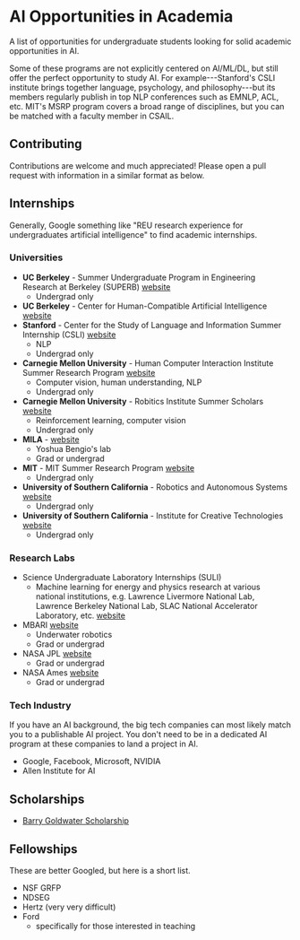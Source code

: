 # AI Opportunities in Academia
A list of opportunities for undergraduate students looking for solid academic opportunities in AI.

Some of these programs are not explicitly centered on AI/ML/DL, but still offer the perfect opportunity to study AI. For example---Stanford's CSLI institute brings together language, psychology, and philosophy---but its members regularly publish in top NLP conferences such as EMNLP, ACL, etc. MIT's MSRP program covers a broad range of disciplines, but you can be matched with a faculty member in CSAIL.

## Contributing
Contributions are welcome and much appreciated! Please open a pull request with information in a similar format as below.

## Internships
Generally, Google something like "REU research experience for undergraduates artificial intelligence" to find academic internships.

### Universities
- **UC Berkeley** - Summer Undergraduate Program in Engineering Research at Berkeley (SUPERB) [website](https://eecs.berkeley.edu/resources/undergrads/research/superb)
  - Undergrad only
- **UC Berkeley** - Center for Human-Compatible Artificial Intelligence [website](https://humancompatible.ai/jobs)
- **Stanford** - Center for the Study of Language and Information Summer Internship (CSLI) [website](https://www-csli.stanford.edu/csli-summer-internship-program)
  - NLP
  - Undergrad only
- **Carnegie Mellon University** - Human Computer Interaction Institute Summer Research Program [website](https://hcii.cmu.edu/summer-research-program)
  - Computer vision, human understanding, NLP
  - Undergrad only
- **Carnegie Mellon University** - Robitics Institute Summer Scholars [website](https://riss.ri.cmu.edu/)
  - Reinforcement learning, computer vision
  - Undergrad only
- **MILA** - [website](https://mila.quebec/en/admission-process-for-interns/)
  - Yoshua Bengio's lab
  - Grad or undergrad
- **MIT** - MIT Summer Research Program [website](https://oge.mit.edu/graddiversity/msrp/)
  - Undergrad only
- **University of Southern California** - Robotics and Autonomous Systems [website](https://www.cs.usc.edu/reu/)
  - Undergrad only
- **University of Southern California** - Institute for Creative Technologies [website](https://ict.usc.edu/internships/)
  - Undergrad only

### Research Labs
- Science Undergraduate Laboratory Internships (SULI)
  - Machine learning for energy and physics research at various national institutions, e.g. Lawrence Livermore National Lab, Lawrence Berkeley National Lab, SLAC National Accelerator Laboratory, etc. [website](https://science.osti.gov/wdts/suli)
- MBARI [website](https://www.mbari.org/products/educational-resources/mbari-summer-internship-program/)
  - Underwater robotics
  - Grad or undergrad
- NASA JPL [website](https://www.jpl.nasa.gov/edu/intern/apply/)
  - Grad or undergrad
- NASA Ames [website](https://intern.nasa.gov/)
  - Grad or undergrad

### Tech Industry
If you have an AI background, the big tech companies can most likely match you to a publishable AI project. You don't need to be in a dedicated AI program at these companies to land a project in AI.
- Google, Facebook, Microsoft, NVIDIA
- Allen Institute for AI

## Scholarships
- [Barry Goldwater Scholarship](https://goldwater.scholarsapply.org/)

## Fellowships
These are better Googled, but here is a short list.
- NSF GRFP
- NDSEG
- Hertz (very very difficult)
- Ford
    - specifically for those interested in teaching
